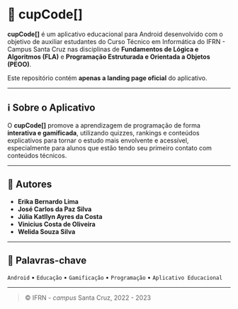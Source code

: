 # 📱 cupCode[]

**cupCode[]** é um aplicativo educacional para Android desenvolvido com o objetivo de auxiliar estudantes do Curso Técnico em Informática do IFRN - Campus Santa Cruz nas disciplinas de **Fundamentos de Lógica e Algoritmos (FLA)** e **Programação Estruturada e Orientada a Objetos (PEOO)**.

Este repositório contém **apenas a landing page oficial** do aplicativo.

---

## ℹ️ Sobre o Aplicativo

O **cupCode[]** promove a aprendizagem de programação de forma **interativa e gamificada**, utilizando quizzes, rankings e conteúdos explicativos para tornar o estudo mais envolvente e acessível, especialmente para alunos que estão tendo seu primeiro contato com conteúdos técnicos.

---

## 👥 Autores

- **Erika Bernardo Lima**  
- **José Carlos da Paz Silva**  
- **Júlia Katllyn Ayres da Costa**  
- **Vinicius Costa de Oliveira**  
- **Welida Souza Silva**

---

## 📌 Palavras-chave

`Android` • `Educação` • `Gamificação` • `Programação` • `Aplicativo Educacional`

---

> &copy; IFRN - *campus* Santa Cruz, 2022 - 2023

